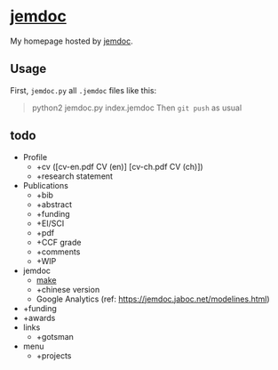 # [jemdoc](https://jemdoc.jaboc.net/)

My homepage hosted by [jemdoc](https://jemdoc.jaboc.net/).

## Usage
First, `jemdoc.py` all `.jemdoc` files like this:
> python2 jemdoc.py index.jemdoc
Then `git push` as usual

## todo
- Profile
  - +cv ([cv-en.pdf CV (en)] [cv-ch.pdf CV (ch)])
  - +research statement
- Publications
  - +bib
  - +abstract
  - +funding
  - +EI/SCI
  - +pdf
  - +CCF grade
  - +comments
  - +WIP
- jemdoc
  - [make](https://jemdoc.jaboc.net/stuff.html)
  - +chinese version
  - Google Analytics (ref: https://jemdoc.jaboc.net/modelines.html)
- +funding
- +awards
- links
  - +gotsman
- menu
  - +projects